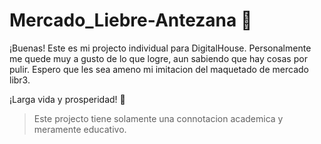 # Mercado_Liebre-Antezana 💛

¡Buenas!
Este es mi projecto individual para DigitalHouse.
Personalmente me quede muy a gusto de lo que logre, aun sabiendo que hay cosas por pulir.
Espero que les sea ameno mi imitacion del maquetado de mercado libr3.

¡Larga vida y prosperidad! 🖖


>Este projecto tiene solamente una connotacion academica y meramente educativo.
